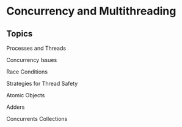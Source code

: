 # Concurrency and Multithreading

## Topics

Processes and Threads

Concurrency Issues

Race Conditions

Strategies for Thread Safety

Atomic Objects

Adders

Concurrents Collections